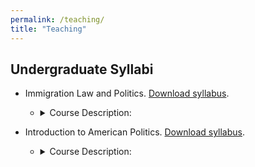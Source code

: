 ```yaml
---
permalink: /teaching/
title: "Teaching"
---
```


## Undergraduate Syllabi
-   Immigration Law and Politics. [Download syllabus](https://www.dropbox.com/scl/fi/is2izu019fgb6iyplt95m/Immigration_Law_and_Politcs-2.pdf?rlkey=9cl9emvncpr3dk48piweo9shz&st=k6nlx7a4&dl=0).
    -   <details>

        <summary>Course Description:</summary>

        In this course, we will ask how immigration policy in the United States is developed and enforced. We will consider the legal rules that regulate citizenship, the power to develop and change immigration policy. We will also consider the processes by which immigration law is enforced. We place these rules in historical context. We will also consider social science research on public views of immigration and citizenship, the dynamics of immigration policy making, and the functioning of immigration courts. 

        </details>


-  Introduction to American Politics. [Download syllabus](https://www.dropbox.com/scl/fi/234xlik77no9asbqujhfb/Syllabus_IntAmPo-2.pdf?rlkey=4vfdcu0f9t4en15ekfji3tzhr&st=sc5zq5n8&dl=0).
    -   <details>

        <summary>Course Description:</summary>

        This course introduces students to the central processes and institutions of American politics, and particularly our national politics. Beyond teaching basic concepts about American politics and government, this course will train you to think critically about politics. By the end of this course, you should be familiar with several theoretical frameworks for understanding American politics and will be able to apply those frameworks to new situations. To accomplish these tasks, you will learn how to think about politics like a political scientist: what kinds of questions to ask, how to think through the phenomenon you are trying to observe, and how to think critically about the theoretical arguments scholars are trying to persuade you of.

        </details>
